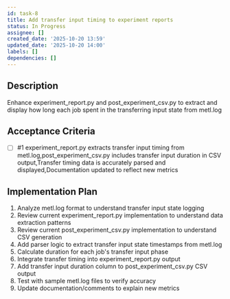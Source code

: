 ```yaml
---
id: task-8
title: Add transfer input timing to experiment reports
status: In Progress
assignee: []
created_date: '2025-10-20 13:59'
updated_date: '2025-10-20 14:00'
labels: []
dependencies: []
---
```


## Description

Enhance experiment_report.py and post_experiment_csv.py to extract and display how long each job spent in the transferring input state from metl.log

## Acceptance Criteria
<!-- AC:BEGIN -->
- [ ] #1 experiment_report.py extracts transfer input timing from metl.log,post_experiment_csv.py includes transfer input duration in CSV output,Transfer timing data is accurately parsed and displayed,Documentation updated to reflect new metrics
<!-- AC:END -->

## Implementation Plan

1. Analyze metl.log format to understand transfer input state logging
2. Review current experiment_report.py implementation to understand data extraction patterns
3. Review current post_experiment_csv.py implementation to understand CSV generation
4. Add parser logic to extract transfer input state timestamps from metl.log
5. Calculate duration for each job's transfer input phase
6. Integrate transfer timing into experiment_report.py output
7. Add transfer input duration column to post_experiment_csv.py CSV output
8. Test with sample metl.log files to verify accuracy
9. Update documentation/comments to explain new metrics
